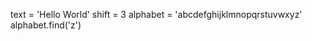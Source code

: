 <!-- You are going to use the .find() method to find the position in the alphabet of each letter in your message. A method is similar to a function, but it belongs to an object.

Example Code
sentence = 'My brain hurts!'
sentence.find('r')
Above, the .find() method is called on sentence (the string to search in), and 'r' (the character to locate) is passed as the argument. The sentence.find('r') call will return 4, which is the index of the first occurrence of 'r' in sentence.

At the end of your code, call .find() on alphabet and pass 'z' as the argument to the method. -->

text = 'Hello World'
shift = 3
alphabet = 'abcdefghijklmnopqrstuvwxyz'
alphabet.find('z')